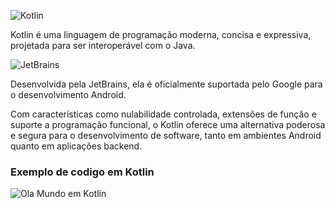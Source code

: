 ![Kotlin](https://encrypted-tbn0.gstatic.com/images?q=tbn:ANd9GcSKpdSpHgPN8K0Dm7-l8M2jMS8vhY-kQPOjng&usqp=CAU)

Kotlin é uma linguagem de programação moderna, concisa e expressiva, projetada para ser interoperável com o Java.

![JetBrains](https://upload.wikimedia.org/wikipedia/en/thumb/0/08/JetBrains_beam_logo.svg/1200px-JetBrains_beam_logo.svg.png)

Desenvolvida pela JetBrains, ela é oficialmente suportada pelo Google para o desenvolvimento Android.

Com características como nulabilidade controlada, extensões de função e suporte a programação funcional, o Kotlin oferece uma alternativa poderosa e segura para o desenvolvimento de software, tanto em ambientes Android quanto em aplicações backend.

### Exemplo de codigo em Kotlin

![Ola Mundo em Kotlin](https://encrypted-tbn0.gstatic.com/images?q=tbn:ANd9GcTVZ90xQ8BJkFFPdfWxz3CCS_W9so4xppX-zA&usqp=CAU)